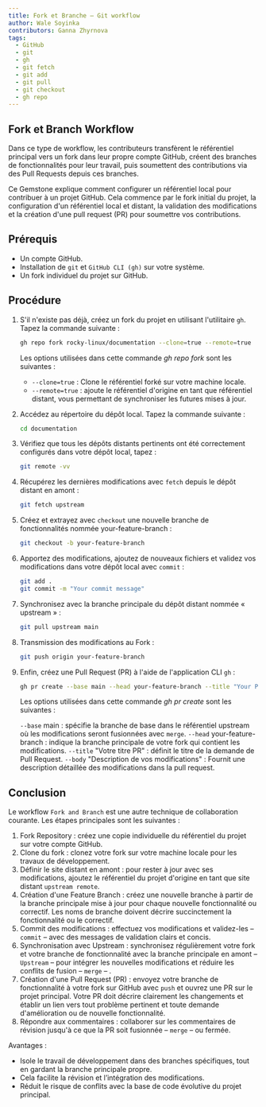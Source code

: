 ```yaml
---
title: Fork et Branche – Git workflow
author: Wale Soyinka
contributors: Ganna Zhyrnova
tags:
  - GitHub
  - git
  - gh
  - git fetch
  - git add
  - git pull
  - git checkout
  - gh repo
---
```


## Fork et Branch Workflow

Dans ce type de workflow, les contributeurs transfèrent le référentiel principal vers un fork dans leur propre compte GitHub, créent des branches de fonctionnalités pour leur travail, puis soumettent des contributions via des Pull Requests depuis ces branches.

Ce Gemstone explique comment configurer un référentiel local pour contribuer à un projet GitHub. Cela commence par le fork initial du projet, la configuration d'un référentiel local et distant, la validation des modifications et la création d'une pull request (PR) pour soumettre vos contributions.

## Prérequis

- Un compte GitHub.
- Installation de `git` et `GitHub CLI (gh)` sur votre système.
- Un fork individuel du projet sur GitHub.

## Procédure

1. S'il n'existe pas déjà, créez un fork du projet en utilisant l'utilitaire `gh`. Tapez la commande suivante :

   ```bash
   gh repo fork rocky-linux/documentation --clone=true --remote=true
   ```

   Les options utilisées dans cette commande _gh repo fork_ sont les suivantes :

   - `--clone=true` : Clone le référentiel forké sur votre machine locale.
   - `--remote=true` : ajoute le référentiel d'origine en tant que référentiel distant, vous permettant de synchroniser les futures mises à jour.

2. Accédez au répertoire du dépôt local. Tapez la commande suivante :

   ```bash
   cd documentation
   ```

3. Vérifiez que tous les dépôts distants pertinents ont été correctement configurés dans votre dépôt local, tapez :

   ```bash
   git remote -vv
   ```

4. Récupérez les dernières modifications avec `fetch` depuis le dépôt distant en amont :

   ```bash
   git fetch upstream
   ```

5. Créez et extrayez avec `checkout` une nouvelle branche de fonctionnalités nommée your-feature-branch :

   ```bash
   git checkout -b your-feature-branch
   ```

6. Apportez des modifications, ajoutez de nouveaux fichiers et validez vos modifications dans votre dépôt local avec `commit` :

   ```bash
   git add .
   git commit -m "Your commit message"
   ```

7. Synchronisez avec la branche principale du dépôt distant nommée « upstream » :

   ```bash
   git pull upstream main
   ```

8. Transmission des modifications au Fork :

   ```bash
   git push origin your-feature-branch
   ```

9. Enfin, créez une Pull Request (PR) à l'aide de l'application CLI `gh` :

   ```bash
   gh pr create --base main --head your-feature-branch --title "Your PR Title" --body "Description of your changes"
   ```

   Les options utilisées dans cette commande _gh pr create_ sont les suivantes :

   `--base` main : spécifie la branche de base dans le référentiel upstream où les modifications seront fusionnées avec `merge`.
   `--head` your-feature-branch : indique la branche principale de votre fork qui contient les modifications.
   `--title` "Votre titre PR" : définit le titre de la demande de Pull Request.
   `--body` "Description de vos modifications" : Fournit une description détaillée des modifications dans la pull request.

## Conclusion

Le workflow `Fork and Branch` est une autre technique de collaboration courante.
Les étapes principales sont les suivantes :

1. Fork Repository : créez une copie individuelle du référentiel du projet sur votre compte GitHub.
2. Clone du fork : clonez votre fork sur votre machine locale pour les travaux de développement.
3. Définir le site distant en amont : pour rester à jour avec ses modifications, ajoutez le référentiel du projet d'origine en tant que site distant `upstream remote`.
4. Création d'une Feature Branch : créez une nouvelle branche à partir de la branche principale mise à jour pour chaque nouvelle fonctionnalité ou correctif. Les noms de branche doivent décrire succinctement la fonctionnalité ou le correctif.
5. Commit des modifications : effectuez vos modifications et validez-les – `commit` – avec des messages de validation clairs et concis.
6. Synchronisation avec Upstream : synchronisez régulièrement votre fork et votre branche de fonctionnalité avec la branche principale en amont – `Upstream` – pour intégrer les nouvelles modifications et réduire les conflits de fusion – `merge` – .
7. Création d'une Pull Request (PR) : envoyez votre branche de fonctionnalité à votre fork sur GitHub avec `push` et ouvrez une PR sur le projet principal. Votre PR doit décrire clairement les changements et établir un lien vers tout problème pertinent et toute demande d'amélioration ou de nouvelle fonctionnalité.
8. Répondre aux commentaires : collaborer sur les commentaires de révision jusqu'à ce que la PR soit fusionnée – `merge` – ou fermée.

Avantages :

- Isole le travail de développement dans des branches spécifiques, tout en gardant la branche principale propre.
- Cela facilite la révision et l’intégration des modifications.
- Réduit le risque de conflits avec la base de code évolutive du projet principal.
